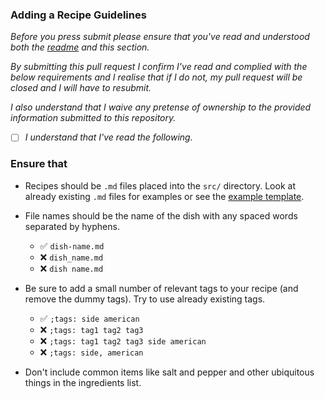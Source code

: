 ### Adding a Recipe Guidelines

*Before you press submit please ensure that you've read and understood both the [readme](#readme.md) and this section.* 

*By submitting this pull request I confirm I've read and complied with the below requirements and I realise that if I do not, my pull request will be closed and I will have to resubmit.*

*I also understand that I waive any pretense of ownership to the provided information submitted to this repository.*

- [ ] *I understand that I've read the following.*

### Ensure that

- Recipes should be `.md` files placed into the `src/` directory. Look at already existing `.md` files for examples or see the [example template](example.md).
-  File names should be the name of the dish with any spaced words separated by hyphens.
     - ✅ `dish-name.md`
     - ❌ `dish_name.md`
     - ❌ `dish name.md`
- Be sure to add a small number of relevant  tags to your recipe (and remove the dummy tags). Try to use already existing tags.
  - ✅ `;tags: side american`
  - ❌ `;tags: tag1 tag2 tag3` 
  - ❌ `;tags: tag1 tag2 tag3 side american`
  - ❌ `;tags: side, american`
  
- Don't include common items like salt and pepper and other ubiquitous things in the ingredients
  list.
